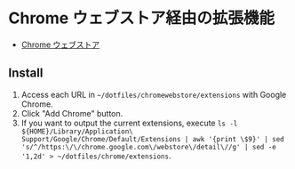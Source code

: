 # Chrome ウェブストア経由の拡張機能

- [Chrome ウェブストア](https://chromewebstore.google.com/)

## Install

1. Access each URL in `~/dotfiles/chromewebstore/extensions` with Google Chrome.
2. Click "Add Chrome" button.
3. If you want to output the current extensions, execute `ls -l ${HOME}/Library/Application\ Support/Google/Chrome/Default/Extensions | awk '{print \$9}' | sed 's/^/https:\/\/chrome.google.com\/webstore\/detail\//g' | sed -e '1,2d' > ~/dotfiles/chrome/extensions`.